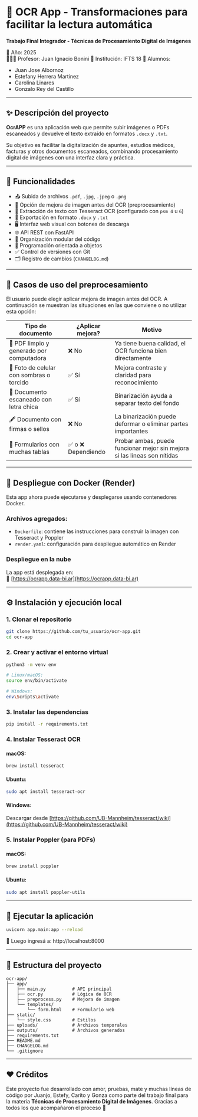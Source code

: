 # 🧾 OCR App - Transformaciones para facilitar la lectura automática

**Trabajo Final Integrador - Técnicas de Procesamiento Digital de Imágenes**

📅 Año: 2025  
👨🏻‍🏫 Profesor: Juan Ignacio Bonini
🏫 Institución: IFTS 18
👤 Alumnos:
- Juan Jose Albornoz
- Estefany Herrera Martinez
- Carolina Linares
- Gonzalo Rey del Castillo

---

## ✨ Descripción del proyecto

**OcrAPP** es una aplicación web que permite subir imágenes o PDFs escaneados y devuelve el texto extraído en formatos `.docx` y `.txt`.

Su objetivo es facilitar la digitalización de apuntes, estudios médicos, facturas y otros documentos escaneados, combinando procesamiento digital de imágenes con una interfaz clara y práctica.

---

## 🚀 Funcionalidades

- 📤 Subida de archivos `.pdf`, `.jpg`, `.jpeg` o `.png`
- 🧼 Opción de mejora de imagen antes del OCR (preprocesamiento)
- 🔎 Extracción de texto con Tesseract OCR (configurado con `psm 4` u `6`)
- 📝 Exportación en formato `.docx` y `.txt`
- 🖥️ Interfaz web visual con botones de descarga
- 🌐 API REST con FastAPI
- 📁 Organización modular del código
- 🧠 Programación orientada a objetos
- ✅ Control de versiones con Git
- 🗂️ Registro de cambios (`CHANGELOG.md`)

---

## 🧼 Casos de uso del preprocesamiento

El usuario puede elegir aplicar mejora de imagen antes del OCR. A continuación se muestran las situaciones en las que conviene o no utilizar esta opción:

| Tipo de documento                          | ¿Aplicar mejora? | Motivo                                                                 |
|--------------------------------------------|------------------|------------------------------------------------------------------------|
| 📄 PDF limpio y generado por computadora   | ❌ No             | Ya tiene buena calidad, el OCR funciona bien directamente              |
| 📸 Foto de celular con sombras o torcido   | ✅ Sí             | Mejora contraste y claridad para reconocimiento                        |
| 🧾 Documento escaneado con letra chica     | ✅ Sí             | Binarización ayuda a separar texto del fondo                          |
| 🖋️ Documento con firmas o sellos           | ❌ No             | La binarización puede deformar o eliminar partes importantes           |
| 📃 Formularios con muchas tablas           | ✅ o ❌ Dependiendo| Probar ambas, puede funcionar mejor sin mejora si las líneas son nítidas|

---

## 🐳 Despliegue con Docker (Render)

Esta app ahora puede ejecutarse y desplegarse usando contenedores Docker.

### Archivos agregados:

- `Dockerfile`: contiene las instrucciones para construir la imagen con Tesseract y Poppler
- `render.yaml`: configuración para despliegue automático en Render

### Despliegue en la nube

La app está desplegada en:  
🔗 [https://ocrapp.data-bi.ar](https://ocrapp.data-bi.ar)

---

## ⚙️ Instalación y ejecución local

### 1. Clonar el repositorio

```bash
git clone https://github.com/tu_usuario/ocr-app.git
cd ocr-app
```

### 2. Crear y activar el entorno virtual

```bash
python3 -m venv env

# Linux/macOS:
source env/bin/activate

# Windows:
env\Scripts\activate
```

### 3. Instalar las dependencias

```bash
pip install -r requirements.txt
```

### 4. Instalar Tesseract OCR

#### macOS:

```bash
brew install tesseract
```

#### Ubuntu:

```bash
sudo apt install tesseract-ocr
```

#### Windows:

Descargar desde [https://github.com/UB-Mannheim/tesseract/wiki](https://github.com/UB-Mannheim/tesseract/wiki)

### 5. Instalar Poppler (para PDFs)

#### macOS:

```bash
brew install poppler
```

#### Ubuntu:

```bash
sudo apt install poppler-utils
```

---

## 🚀 Ejecutar la aplicación

```bash
uvicorn app.main:app --reload
```

📎 Luego ingresá a: http://localhost:8000

---

## 📂 Estructura del proyecto

```
ocr-app/
├── app/
│   ├── main.py          # API principal
│   ├── ocr.py           # Lógica de OCR
│   ├── preprocess.py    # Mejora de imagen
│   └── templates/
│       └── form.html    # Formulario web
├── static/
│   └── style.css        # Estilos
├── uploads/             # Archivos temporales
├── outputs/             # Archivos generados
├── requirements.txt
├── README.md
├── CHANGELOG.md
└── .gitignore
```

---

## ❤️ Créditos

Este proyecto fue desarrollado con amor, pruebas, mate y muchas líneas de código por Juanjo, Estefy, Carito y Gonza como parte del trabajo final para la materia **Técnicas de Procesamiento Digital de Imágenes**. Gracias a todos los que acompañaron el proceso 🤗

